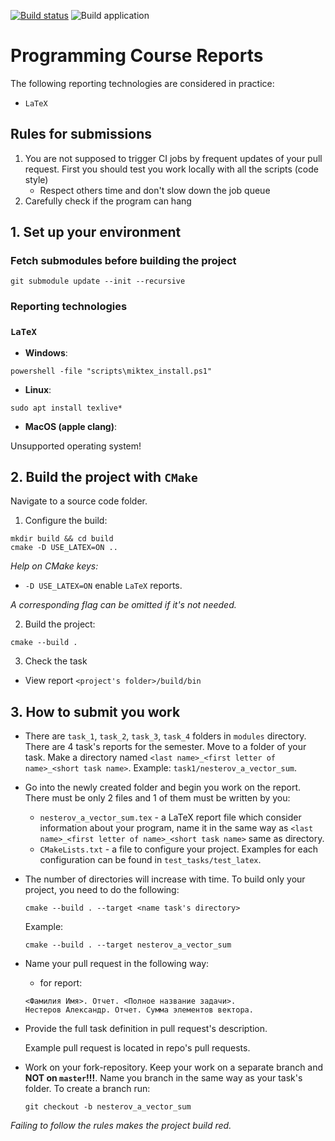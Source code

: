 [![Build status](https://ci.appveyor.com/api/projects/status/q1jp59e5pcj10nec/branch/master?svg=true)](https://ci.appveyor.com/project/allnes/pp-2021-autumn-report/branch/master)
![Build application](https://github.com/allnes/pp_2021_autumn_report/workflows/Build%20application/badge.svg?branch=master)

# Programming Course Reports

The following reporting technologies are considered in practice:
  * `LaTeX`

## Rules for submissions
1. You are not supposed to trigger CI jobs by frequent updates of your pull request. First you should test you work locally with all the scripts (code style)
    * Respect others time and don't slow down the job queue
2. Carefully check if the program can hang

## 1. Set up your environment
### Fetch submodules before building the project
```
git submodule update --init --recursive
```

### Reporting technologies
### `LaTeX`
  * **Windows**:

  ```
  powershell -file "scripts\miktex_install.ps1"  
  ```

  * **Linux**:
  ```
  sudo apt install texlive*
  ```
  * **MacOS (apple clang)**:

  Unsupported operating system!

## 2. Build the project with `CMake`
Navigate to a source code folder.

1) Configure the build:

  ```
  mkdir build && cd build
  cmake -D USE_LATEX=ON ..
  ```
*Help on CMake keys:*
- `-D USE_LATEX=ON` enable `LaTeX` reports.

*A corresponding flag can be omitted if it's not needed.*

2) Build the project:
  ```
  cmake --build .
  ```
3) Check the task
  * View report `<project's folder>/build/bin`

## 3. How to submit you work
* There are `task_1`, `task_2`, `task_3`, `task_4` folders in `modules` directory. There are 4 task's reports for the semester. Move to a folder of your task. Make a directory named `<last name>_<first letter of name>_<short task name>`. Example: `task1/nesterov_a_vector_sum`.
* Go into the newly created folder and begin you work on the report. There must be only 2 files and 1 of them must be written by you:
  - `nesterov_a_vector_sum.tex` - a LaTeX report file which consider information about your program, name it in the same way as `<last name>_<first letter of name>_<short task name>` same as directory.
  - `CMakeLists.txt` - a file to configure your project. Examples for each configuration can be found in `test_tasks/test_latex`.
* The number of directories will increase with time. To build only your project, you need to do the following:
  ```
  cmake --build . --target <name task's directory> 
  ```
  Example:
  ```
  cmake --build . --target nesterov_a_vector_sum 
  ```
* Name your pull request in the following way:
  * for report:
  ```
  <Фамилия Имя>. Отчет. <Полное название задачи>.
  Нестеров Александр. Отчет. Сумма элементов вектора.
  ```
* Provide the full task definition in pull request's description.

  Example pull request is located in repo's pull requests.

* Work on your fork-repository. Keep your work on a separate branch and **NOT on `master`!!!**. Name you branch in the same way as your task's folder. To create a branch run:
  ```
  git checkout -b nesterov_a_vector_sum
  ```

*Failing to follow the rules makes the project build red.*
